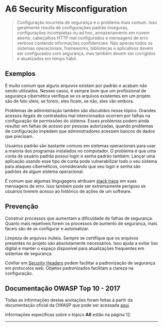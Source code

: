 # A6 Security Misconfiguration

> Configuração incorreta de segurança é o problema mais comum. Isso geralmente resulta de configurações padrão inseguras, configurações incompletas ou ad hoc, armazenamento em nuvem aberto, cabeçalhos HTTP mal configurados e mensagens de erro verbose contendo informações confidenciais. Não apenas todos os sistemas operacionais, frameworks, bibliotecas e aplicativos devem ser configurados com segurança, mas também devem ser corrigidos e atualizados em tempo hábil.

## Exemplos

É muito comum que alguns arquivos existam por padrão e acabam não sendo utilizados. Nesses casos, é sempre bom que um profissional de segurança cibernética verifique se os arquivos existentes em um projeto são de fato úteis; se forem, eles ficam, se não, eles vão embora.

Problemas de administração também são discutidos nesse tópico. Grandes acessos ilegais de contratados mal intencionados ocorrem por falhas na configuração de permissões do sistema. Esses problemas podem ainda resultar em falhas de acesso por pessoas autorizadas, quando problemas de configuração impedem que administradores acessem bancos de dados que precisam.

Usuários padrão são bastante comuns em sistemas operacionais para usar a maioria dos programas instalados no computador. O problema é que uma conta de usuário padrão possui login e senha padrão também. Lançar uma aplicação usando esse tipo de conta pode vulnerabilizar todo o seu sistema para ataques cibernéticos, considerando que seu login e senha são padrões de algum sistema operacional.

É comum que algumas lingugagens atribuam [stack trace](https://www.sentinelone.com/blog/javascript-stack-trace-understanding-it-and-using-it-to-debug/) em suas mensagens de erro. Isso também pode ser extremamente perigoso se usuários tiverem acesso ao histórico de ações de um software.

## Prevenção

Construir processos que aumentam a dificuldade de falhas de segurança. Quanto mais repetíveis forem os processos de aumento de segurança, mais fáceis são de se configurar e automatizar.

Limpeza de arquivos inúteis. Sempre se certifique que os arquivos presentes no projeto são absolutamente necessários. Isso ajuda a evitar lixo digital e manter o espaço disponível para atualizações frequentes em sistemas de segurança.

Confiar em [Security Headers](https://securityheaders.com) podem facilitar a padronização de segurança em protocolos web. Objetos padronizados facilitam a clareza na configuração.

## Documentação OWASP Top 10 - 2017

Todas as informações destas anotações foram feitas à partir da documentação oficial da OWASP que pode ser acessada [aqui](https://github.com/OWASP/Top10/blob/master/2017/OWASP%20Top%2010-2017%20(en).pdf).

Informações específicas sobre o tópico **A6** estão na página 12.

---
